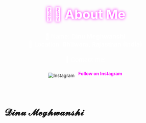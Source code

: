 <script type="application/ld+json">
{
  "@context": "https://schema.org",
  "@type": "Person",
  "name": "Dinu Meghwanshi",
  "alternateName": "JBR KING DINU",
  "url": "https://dinu772.github.io/",
  "sameAs": [
    "https://www.instagram.com/dinu_meghwanshiii"
  ],
  "jobTitle": "Motivational Creator",
  "address": {
    "@type": "PostalAddress",
    "addressLocality": "Bhilwara",
    "addressRegion": "Rajasthan",
    "addressCountry": "India"
  }
}
</script>
<!-- About Me search
<!DOCTYPE html>
<html lang="hi">
<head>
  <meta charset="UTF-8">
  <title>भारत राजस्थान - Neon Background</title>
  <style>
    body {
      margin: 0;
      height: 100vh;
      background: radial-gradient(circle at center, #1f0036, #000000);
      overflow: hidden;
      display: flex;
      align-items: center;
      justify-content: center;
      font-family: 'Arial', sans-serif;
    }

    .neon-text {
      font-size: 5rem;
      color: #fff;
      text-align: center;
      text-transform: uppercase;
      text-shadow:
        0 0 5px #f0f,
        0 0 10px #f0f,
        0 0 20px #f0f,
        0 0 40px #f0f,
        0 0 80px #f0f;
    }
  </style>
</head>
<body>
  <div class="neon-text">
    भारत<br>राजस्थान
  </div>
</body>
</html>
<!-- About Me Section -->
<section style="text-align: center; padding: 50px 20px; color: white;">
  <h2 style="font-size: 2.5rem; text-shadow: 0 0 10px #f0f;">🙋‍♂️ About Me</h2>
  <p style="font-size: 1.2rem; margin-top: 15px;">
    🔹 Name: <strong>Dinu Meghwanshi</strong><br>
    🔹 Location: <strong>Bhilwara, Rajasthan (India)</strong><br><br>
    🔗 Contact me:
  </p>

  <!-- Instagram Icon + Link -->
  <a href="https://www.instagram.com/dinu_meghwanshiii?igsh=cGRvbHd0NmhjYncz" target="_blank" style="text-decoration: none;">
    <img src="https://img.icons8.com/fluency/48/instagram-new.png" alt="Instagram" style="vertical-align: middle; margin-top: 10px;">
    <span style="color: #ff00ff; font-weight: bold; margin-left: 8px;">Follow on Instagram</span>
  </a>
</section>
<h1>𝓓𝓲𝓷𝓾 𝓜𝓮𝓰𝓱𝔀𝓪𝓷𝓼𝓱𝓲</h1>
<head>
  <meta charset="UTF-8">
  <meta name="viewport" content="width=device-width, initial-scale=1">
  <meta name="title" content="JBR KING DINU MEGHWANSHI | Official Website">
  <meta name="description" content="Official website of Dinu Meghwanshi aka JBR KING DINU from Bhilwara, Rajasthan. Follow on Instagram, YouTube, Discord. Motivational content & more.">
  <meta name="keywords" content="Dinu, JBR, JBR KING DINU, JBR KING, Dinu Meghwanshi, JBR KING DINU MEGHWANSHI, JBR Dinu Meghwansi, Rajasthani Dinu, Meghwansi boy, Bhilwara wala Dinu">
  <meta name="author" content="Dinu Meghwanshi">
  <meta name="robots" content="index, follow">

  <!-- Open Graph for Social Sharing -->
  <meta property="og:title" content="JBR KING DINU MEGHWANSHI">
  <meta property="og:description" content="Official website of Dinu Meghwanshi from Bhilwara, Rajasthan.">
  <meta property="og:url" content="https://dinu772.github.io/">
  <meta property="og:type" content="website">

  <!-- Favicon (optional) -->
  <link rel="icon" href="https://img.icons8.com/fluency/48/instagram-new.png">
  
  <title>JBR KING DINU MEGHWANSHI</title>
</head>
